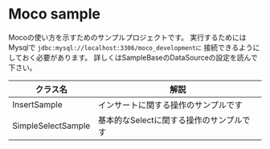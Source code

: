 # Moco sample
Mocoの使い方を示すためのサンプルプロジェクトです。
実行するためにはMysqlで `jdbc:mysql://localhost:3306/moco_developmentに` 接続できるようにしておく必要があります。
詳しくはSampleBaseのDataSourceの設定を読んで下さい。

|クラス名|解説|
|--|--|
|InsertSample|インサートに関する操作のサンプルです|
|SimpleSelectSample|基本的なSelectに関する操作のサンプルです|
